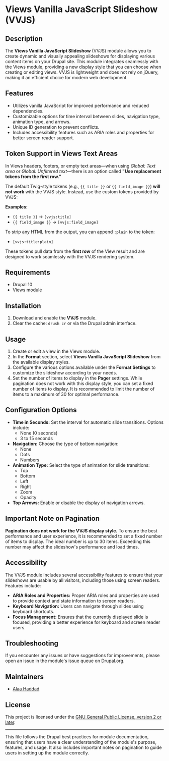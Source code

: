 # Views Vanilla JavaScript Slideshow (VVJS)

## Description

The **Views Vanilla JavaScript Slideshow** (VVJS) module allows you to create 
dynamic and visually appealing slideshows for displaying various content items 
on your Drupal site. This module integrates seamlessly with the Views module, 
providing a new display style that you can choose when creating or editing 
views. VVJS is lightweight and does not rely on jQuery, making it an efficient 
choice for modern web development.

## Features

- Utilizes vanilla JavaScript for improved performance and reduced dependencies.
- Customizable options for time interval between slides, navigation type, 
  animation type, and arrows.
- Unique ID generation to prevent conflicts.
- Includes accessibility features such as ARIA roles and properties for better 
  screen reader support.

## Token Support in Views Text Areas

In Views headers, footers, or empty text areas—when using *Global: Text area* or
*Global: Unfiltered text*—there is an option called **"Use replacement tokens
from the first row."**

The default Twig-style tokens (e.g., `{{ title }}` or `{{ field_image }}`)
**will not work** with the VVJS style. Instead, use the custom tokens provided
by VVJS:

**Examples:**

- `{{ title }}` → `[vvjs:title]`  
- `{{ field_image }}` → `[vvjs:field_image]`

To strip any HTML from the output, you can append `:plain` to the token:

- `[vvjs:title:plain]`

These tokens pull data from the **first row** of the View result and are
designed to work seamlessly with the VVJS rendering system.

## Requirements

- Drupal 10
- Views module

## Installation

1. Download and enable the **VVJS** module.
2. Clear the cache: `drush cr` or via the Drupal admin interface.

## Usage

1. Create or edit a view in the Views module.
2. In the **Format** section, select **Views Vanilla JavaScript Slideshow** 
   from the available display styles.
3. Configure the various options available under the **Format Settings** to 
   customize the slideshow according to your needs.
4. Set the number of items to display in the **Pager** settings. While 
   pagination does not work with this display style, you can set a fixed number 
   of items to display. It is recommended to limit the number of items to a 
   maximum of 30 for optimal performance.

## Configuration Options

- **Time in Seconds:** Set the interval for automatic slide transitions. 
  Options include:
  - None (0 seconds)
  - 3 to 15 seconds
- **Navigation:** Choose the type of bottom navigation:
  - None
  - Dots
  - Numbers
- **Animation Type:** Select the type of animation for slide transitions:
  - Top
  - Bottom
  - Left
  - Right
  - Zoom
  - Opacity
- **Top Arrows:** Enable or disable the display of navigation arrows.

## Important Note on Pagination

**Pagination does not work for the VVJS display style.** To ensure the best 
performance and user experience, it is recommended to set a fixed number of 
items to display. The ideal number is up to 30 items. Exceeding this number may 
affect the slideshow's performance and load times.

## Accessibility

The VVJS module includes several accessibility features to ensure that your 
slideshows are usable by all visitors, including those using screen readers. 
Features include:

- **ARIA Roles and Properties:** Proper ARIA roles and properties are used to 
  provide context and state information to screen readers.
- **Keyboard Navigation:** Users can navigate through slides using keyboard 
  shortcuts.
- **Focus Management:** Ensures that the currently displayed slide is focused, 
  providing a better experience for keyboard and screen reader users.

## Troubleshooting

If you encounter any issues or have suggestions for improvements, please open 
an issue in the module's issue queue on Drupal.org.

## Maintainers

- [Alaa Haddad](https://www.drupal.org/u/flashwebcenter)

## License

This project is licensed under the [GNU General Public License, version 2 or
later](http://www.gnu.org/licenses/gpl-2.0.html).

---

This file follows the Drupal best practices for module documentation, ensuring 
that users have a clear understanding of the module's purpose, features, and 
usage. It also includes important notes on pagination to guide users in setting 
up the module correctly.

